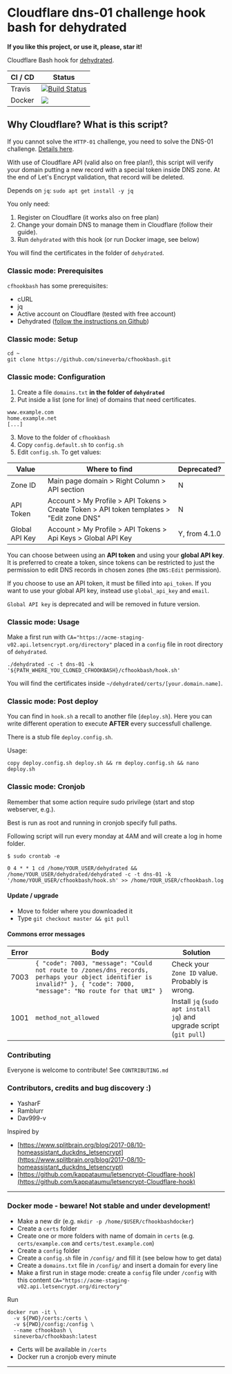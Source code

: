 Cloudflare dns-01 challenge hook bash for dehydrated
====================================================

**If you like this project, or use it, please, star it!**

Cloudflare Bash hook for [dehydrated](https://github.com/lukas2511/dehydrated).

| CI / CD | Status |
| ------- | ------ |
| Travis  | [![Build Status](https://travis-ci.com/sineverba/cfhookbash.svg?branch=master)](https://travis-ci.com/sineverba/cfhookbash) |
| Docker  | [![](https://images.microbadger.com/badges/image/sineverba/cfhookbash.svg)](https://microbadger.com/images/sineverba/cfhookbash "Get your own image badge on microbadger.com") |

## Why Cloudflare? What is this script?

If you cannot solve the `HTTP-01` challenge, you need to solve the DNS-01 challenge. [Details here](https://letsencrypt.org/docs/challenge-types/).

With use of Cloudflare API (valid also on free plan!), this script will verify your domain putting a new record with a special token inside DNS zone.
At the end of Let's Encrypt validation, that record will be deleted.

Depends on `jq`: `sudo apt get install -y jq`

You only need:

1. Register on Cloudflare (it works also on free plan)
2. Change your domain DNS to manage them in Cloudflare (follow their guide).
3. Run `dehydrated` with this hook (or run Docker image, see below)

You will find the certificates in the folder of `dehydrated`.



### Classic mode: Prerequisites

`cfhookbash` has some prerequisites:

+ cURL
+ jq
+ Active account on Cloudflare (tested with free account)
+ Dehydrated ([follow the instructions on Github](https://github.com/dehydrated-io/dehydrated))

### Classic mode: Setup

``` shell
cd ~
git clone https://github.com/sineverba/cfhookbash.git
```


### Classic mode: Configuration

1. Create a file `domains.txt` **in the folder of `dehydrated`**
2. Put inside a list (one for line) of domains that need certificates.

``` shell
www.example.com
home.example.net
[...]
```
3. Move to the folder of `cfhookbash`
3. Copy `config.default.sh` to `config.sh`
4. Edit `config.sh`. To get values:

| Value          | Where to find | Deprecated? |
| -------------- | ------------- | ----------- |
| Zone ID        | Main page domain > Right Column > API section | N |
| API Token      | Account > My Profile > API Tokens > Create Token > API token templates > "Edit zone DNS" | N |
| Global API Key | Account > My Profile > API Tokens > Api Keys > Global API Key | Y, from 4.1.0  |

You can choose between using an **API token** and using your **global API key**. It is preferred to create a token, since tokens can be restricted to just the permission to edit DNS records in chosen zones (the `DNS:Edit` permission).

If you choose to use an API token, it must be filled into `api_token`. If you want to use your global API key, instead use `global_api_key` and `email`.

`Global API key` is deprecated and will be removed in future version.

### Classic mode: Usage

Make a first run with `CA="https://acme-staging-v02.api.letsencrypt.org/directory"` placed in a `config` file in root directory of `dehydrated`.

``` shell
./dehydrated -c -t dns-01 -k '${PATH_WHERE_YOU_CLONED_CFHOOKBASH}/cfhookbash/hook.sh'
```

You will find the certificates inside `~/dehydrated/certs/[your.domain.name]`.

### Classic mode: Post deploy
You can find in `hook.sh` a recall to another file (`deploy.sh`).
Here you can write different operation to execute **AFTER** every successfull challenge.

There is a stub file `deploy.config.sh`.

Usage:

``` shell
copy deploy.config.sh deploy.sh && rm deploy.config.sh && nano deploy.sh
```

### Classic mode: Cronjob

Remember that some action require sudo privilege (start and stop webserver, e.g.).

Best is run as root and running in cronjob specify full paths.

Following script will run every monday at 4AM and will create a log in home folder.

`$ sudo crontab -e`

``` shell
0 4 * * 1 cd /home/YOUR_USER/dehydrated && /home/YOUR_USER/dehydrated/dehydrated -c -t dns-01 -k '/home/YOUR_USER/cfhookbash/hook.sh' >> /home/YOUR_USER/cfhookbash.log
```

#### Update / upgrade
+ Move to folder where you downloaded it
+ Type `git checkout master && git pull`

#### Commons error messages

| Error | Body | Solution |
| ----- | ---- | -------- |
| 7003  | `{ "code": 7003, "message": "Could not route to /zones/dns_records, perhaps your object identifier is invalid?" }, { "code": 7000, "message": "No route for that URI" }` | Check your `Zone ID` value. Probably is wrong.
| 1001  | `method_not_allowed` | Install `jq` (`sudo apt install jq`) and upgrade script (`git pull`) |

### Contributing
Everyone is welcome to contribute! See `CONTRIBUTING.md`

### Contributors, credits and bug discovery :)

+ YasharF
+ Ramblurr
+ Dav999-v

Inspired by
+ [https://www.splitbrain.org/blog/2017-08/10-homeassistant_duckdns_letsencrypt](https://www.splitbrain.org/blog/2017-08/10-homeassistant_duckdns_letsencrypt)
+ [https://github.com/kappataumu/letsencrypt-Cloudflare-hook](https://github.com/kappataumu/letsencrypt-Cloudflare-hook)

----------------------------------------------------

### Docker mode - beware! Not stable and under development!
+ Make a new dir (e.g. `mkdir -p /home/$USER/cfhookbashdocker`)
+ Create a `certs` folder
+ Create one or more folders with name of domain in `certs` (e.g. `certs/example.com` and `certs/test.example.com`)
+ Create a `config` folder
+ Create a `config.sh` file in `/config/` and fill it (see below how to get data)
+ Create a `domains.txt` file in `/config/` and insert a domain for every line
+ Make a first run in stage mode: create a `config` file under `/config` with this content `CA="https://acme-staging-v02.api.letsencrypt.org/directory"`

Run

``` shell
docker run -it \
  -v ${PWD}/certs:/certs \
  -v ${PWD}/config:/config \
  --name cfhookbash \
  sineverba/cfhookbash:latest
```

+ Certs will be available in `/certs`
+ Docker run a cronjob every minute

-------------------------------------------------------
